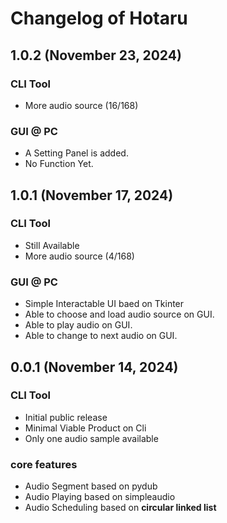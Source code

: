 # Changelog of Hotaru

## 1.0.2 (November 23, 2024)

### CLI Tool

- More audio source (16/168)

### GUI @ PC

- A Setting Panel is added.
- No Function Yet.

## 1.0.1 (November 17, 2024)

### CLI Tool

- Still Available
- More audio source (4/168)

### GUI @ PC

- Simple Interactable UI baed on Tkinter
- Able to choose and load audio source on GUI.
- Able to play audio on GUI.
- Able to change to next audio on GUI.

## 0.0.1 (November 14, 2024)

### CLI Tool

- Initial public release
- Minimal Viable Product on Cli
- Only one audio sample available

### core features

- Audio Segment based on pydub
- Audio Playing based on simpleaudio
- Audio Scheduling based on **circular linked list**
